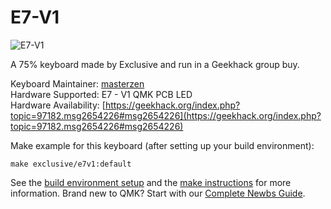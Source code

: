 # E7-V1

![E7-V1](https://imgur.com/a/5v5pV9U)

A 75% keyboard made by Exclusive and run in a Geekhack group buy.

Keyboard Maintainer: [masterzen](https://github.com/masterzen)  
Hardware Supported: E7 - V1 QMK PCB LED  
Hardware Availability: [https://geekhack.org/index.php?topic=97182.msg2654226#msg2654226](https://geekhack.org/index.php?topic=97182.msg2654226#msg2654226)

Make example for this keyboard (after setting up your build environment):

    make exclusive/e7v1:default

See the [build environment setup](https://docs.qmk.fm/#/getting_started_build_tools) and the [make instructions](https://docs.qmk.fm/#/getting_started_make_guide) for more information. Brand new to QMK? Start with our [Complete Newbs Guide](https://docs.qmk.fm/#/newbs).
